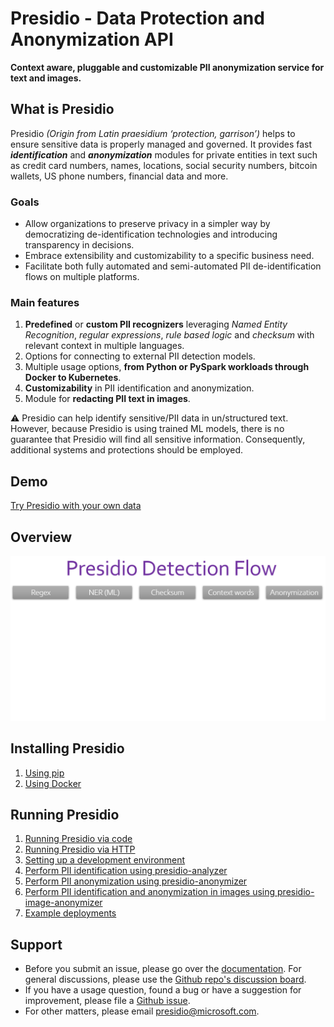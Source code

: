 # Presidio - Data Protection and Anonymization API

**Context aware, pluggable and customizable PII anonymization service for text and images.**

## What is Presidio

Presidio _(Origin from Latin praesidium ‘protection, garrison’)_ helps to ensure sensitive data is properly managed and governed. It provides fast **_identification_** and **_anonymization_** modules for private entities in text such as credit card numbers, names, locations, social security numbers, bitcoin wallets, US phone numbers, financial data and more.

### Goals

- Allow organizations to preserve privacy in a simpler way by democratizing de-identification technologies and introducing transparency in decisions.
- Embrace extensibility and customizability to a specific business need.
- Facilitate both fully automated and semi-automated PII de-identification flows on multiple platforms.

### Main features

1. **Predefined** or **custom PII recognizers** leveraging *Named Entity Recognition*, *regular expressions*, *rule based logic* and *checksum* with relevant context in multiple languages.
2. Options for connecting to external PII detection models.
3. Multiple usage options, **from Python or PySpark workloads through Docker to Kubernetes**.
4. **Customizability** in PII identification and anonymization.
5. Module for **redacting PII text in images**.

:warning: Presidio can help identify sensitive/PII data in un/structured text. However, because Presidio is using trained ML models, there is no guarantee that Presidio will find all sensitive information. Consequently, additional systems and protections should be employed.

## Demo

[Try Presidio with your own data](https://aka.ms/presidio-demo)

## Overview

<p align="center">
  <kbd>  
  <img width="-100" height="-50" src="assets/presidio_gif.gif">
  </kbd>
</p>

## Installing Presidio

1. [Using pip](installation.md#using-pip)
2. [Using Docker](installation.md#using-docker)

## Running Presidio

1. [Running Presidio via code](deployment-samples/python/index.md)
2. [Running Presidio via HTTP](deployment-samples/docker/index.md)
2. [Setting up a development environment](development.md)
3. [Perform PII identification using presidio-analyzer](analyzer/index.md)
4. [Perform PII anonymization using presidio-anonymizer](anonymizer/index.md)
5. [Perform PII identification and anonymization in images using presidio-image-anonymizer](image-anonymizer/index.md)
6. [Example deployments](deployment-samples/index.md)

## Support

- Before you submit an issue, please go over the [documentation](docs/readme.md). For general discussions, please use the [Github repo's discussion board](https://github.com/microsoft/presidio/discussions).
- If you have a usage question, found a bug or have a suggestion for improvement, please file a [Github issue](https://github.com/microsoft/presidio/issues).
- For other matters, please email [presidio@microsoft.com](mailto:presidio@microsoft.com).
